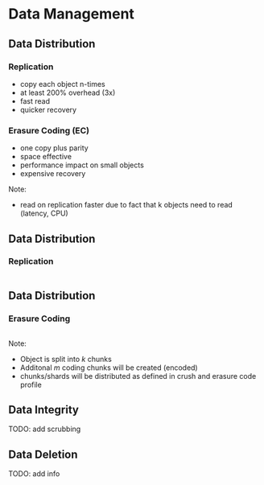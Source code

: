 <!-- .slide: data-state="section-break" id="section-break-2.2" data-timing="10s" -->
# Data Management


<!-- .slide: data-state="normal" id="data-1" data-timing="20s" data-menu-title="Thread Actors" -->
## Data Distribution

### Replication <!-- .element: class="fragment" data-fragment-index="0" -->
* copy each object n-times <!-- .element: class="fragment" data-fragment-index="0" -->
* at least 200% overhead (3x) <!-- .element: class="fragment" data-fragment-index="0" -->
* fast read <!-- .element: class="fragment" data-fragment-index="0" -->
* quicker recovery <!-- .element: class="fragment" data-fragment-index="0" -->

### Erasure Coding (EC) <!-- .element: class="fragment" data-fragment-index="1" -->
* one copy plus parity <!-- .element: class="fragment" data-fragment-index="1" -->
* space effective <!-- .element: class="fragment" data-fragment-index="1" -->
* performance impact on small objects <!-- .element: class="fragment" data-fragment-index="1" -->
* expensive recovery <!-- .element: class="fragment" data-fragment-index="1" -->

Note:
- read on replication faster due to fact that k objects need to read (latency, CPU)


<!-- .slide: data-state="normal" id="data-2" data-timing="20s" data-menu-title="Replication Diagram" -->
## Data Distribution
### Replication
<div>
  <center><img data-src="images/replica_explained.svg" style="width:30%"></center>
</div>


<!-- .slide: data-state="normal" id="EC-0.2" data-timing="20s" data-menu-title="Erasure Coding Diagram" -->
## Data Distribution
### Erasure Coding
<div>
  <center><img data-src="images/ec_explained_extra.svg" style="width:55%"></center>
</div>

Note:
- Object is split into *k* chunks
- Additonal *m* coding chunks will be created (encoded)
- chunks/shards will be distributed as defined in crush and erasure code profile


<!-- .slide: data-state="normal" id="data-1" data-timing="20s" data-menu-title="Thread Actors" -->
## Data Integrity

TODO: add scrubbing


<!-- .slide: data-state="normal" id="data-2" data-timing="20s" data-menu-title="General considerations" -->
## Data Deletion

TODO: add info 
